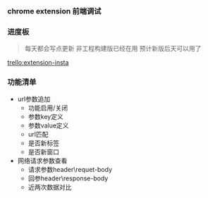 ### chrome extension 前端调试

### 进度板

>每天都会写点更新 非工程构建版已经在用 预计新版后天可以用了

[trello:extension-insta](https://trello.com/b/GDf0mREr/play)

### 功能清单

* url参数追加
    * 功能启用/关闭
    * 参数key定义
    * 参数value定义
    * url匹配
    * 是否新标签
    * 是否新窗口
* 网络请求参数查看
    * 请求参数header\requet-body
    * 回参header\response-body
    * 近两次数据对比


